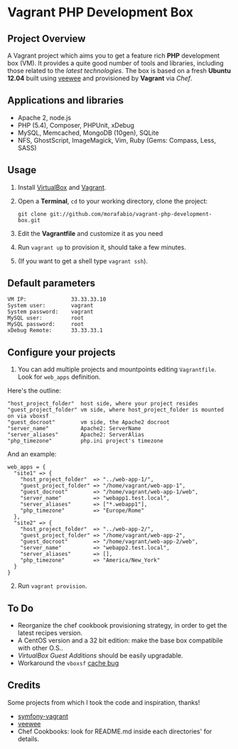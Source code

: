 Vagrant PHP Development Box
========================

## Project Overview

A Vagrant project which aims you to get a feature rich **PHP** development box (VM). It provides a quite good number of tools and libraries, including those related to the *latest technologies*. The box is based on a fresh **Ubuntu 12.04** built using [veewee](https://github.com/jedi4ever/veewee) and provisioned by **Vagrant** via *Chef*.

## Applications and libraries

 - Apache 2, node.js
 - PHP (5.4), Composer, PHPUnit, xDebug
 - MySQL, Memcached, MongoDB (10gen), SQLite
 - NFS, GhostScript, ImageMagick, Vim, Ruby (Gems: Compass, Less, SASS)

## Usage

1. Install [VirtualBox](http://www.virtualbox.com) and [Vagrant](http://vagrantup.com).

2. Open a **Terminal**, `cd` to your working directory, clone the project:

    `git clone git://github.com/morafabio/vagrant-php-development-box.git`

3. Edit the **Vagrantfile** and customize it as you need

4. Run `vagrant up` to provision it, should take a few minutes.

5. (If you want to get a shell type `vagrant ssh`).
 
## Default parameters

    VM IP:              33.33.33.10
    System user:        vagrant
    System password:    vagrant
    MySQL user:         root
    MySQL password:     root
    xDebug Remote:      33.33.33.1

## Configure your projects

 1. You can add multiple projects and mountpoints editing `Vagrantfile`. Look for `web_apps` definition.

Here's the outline:
  
    "host_project_folder"  host side, where your project resides
    "guest_project_folder" vm side, where host_project_folder is mounted on via vboxsf
    "guest_docroot"        vm side, the Apache2 docroot
    "server_name"          Apache2: ServerName
    "server_aliases"       Apache2: ServerAlias
    "php_timezone"         php.ini project's timezone

And an example:

    web_apps = {
      "site1" => {
        "host_project_folder"  => "../web-app-1/",
        "guest_project_folder" => "/home/vagrant/web-app-1",
        "guest_docroot"        => "/home/vagrant/web-app-1/web",
        "server_name"          => "webapp1.test.local",
        "server_aliases"       => ["*.webapp1"],
        "php_timezone"         => "Europe/Rome"
      },
      "site2" => {
        "host_project_folder"  => "../web-app-2/",
        "guest_project_folder" => "/home/vagrant/web-app-2",
        "guest_docroot"        => "/home/vagrant/web-app-2/web",
        "server_name"          => "webapp2.test.local",
        "server_aliases"       => [],
        "php_timezone"         => "America/New_York"
      }
    }

  2. Run `vagrant provision`.

## To Do
  
   - Reorganize the chef cookbook provisioning strategy, in order to get the latest recipes version.
   - A CentOS version and a 32 bit edition: make the base box compatibile with other O.S..
   - *VirtualBox Guest Additions* should be easily upgradable.
   - Workaround the `vboxsf` [cache bug](https://forums.virtualbox.org/viewtopic.php?f=3&t=33201)

## Credits

Some projects from which I took the code and inspiration, thanks!

 - [symfony-vagrant](git://github.com/simshaun/symfony-vagrant)
 - [veewee](https://github.com/jedi4ever/veewee)
 - Chef Cookbooks: look for README.md inside each directories' for details.

